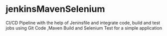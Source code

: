 # jenkinsMavenSelenium
CI/CD Pipeline with the help of Jeninsfile and integrate code, build and test jobs using Git Code ,Maven Build and Selenium Test for a simple application
